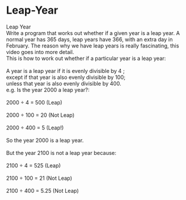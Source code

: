 # Leap-Year
Leap Year
<br>
Write a program that works out whether if a given year is a leap year. A normal year has 365 days, leap years have 366, with an extra day in February. The reason why we have leap years is really fascinating, this video goes into more detail.
<br>
This is how to work out whether if a particular year is a leap year:
<br><br>
A year is a leap year if it is evenly divisible by 4 ;
<br>
except if that year is also evenly divisible by 100;
<br>
unless that year is also evenly divisible by 400.
<br>
e.g. Is the year 2000 a leap year?:
<br><br>
2000 ÷ 4 = 500 (Leap)
<br><br>
2000 ÷ 100 = 20 (Not Leap)
<br><br>
2000 ÷ 400 = 5 (Leap!)
<br><br>
So the year 2000 is a leap year.
<br><br>
But the year 2100 is not a leap year because:
<br><br>
2100 ÷ 4 = 525 (Leap)
<br><br>
2100 ÷ 100 = 21 (Not Leap)
<br><br>
2100 ÷ 400 = 5.25 (Not Leap)
